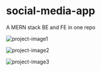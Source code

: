 # social-media-app
A MERN stack BE and FE in one repo

![project-image1](https://user-images.githubusercontent.com/60953822/172692414-d6214bba-74bb-40d9-a5e8-81ab8719fa4a.jpg)

![project-image2](https://user-images.githubusercontent.com/60953822/172692409-71ac59df-071a-41a0-b6dd-7d4dfba733bf.jpg)

![project-image3](https://user-images.githubusercontent.com/60953822/172690728-af434ae9-f231-4c23-b300-e4659d859324.jpg)
